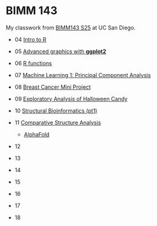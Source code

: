 # BIMM 143
My classwork from [BIMM143 S25](https://bioboot.github.io/bimm143_S25/) at UC San Diego.

- 04 [Intro to R](class04/class04table.md)

- 05 [Advanced graphics with **ggplot2**](class05/class05.md)

- 06 [R functions](class06/class06.md)

- 07 [Machine Learning 1: Principal Component Analysis](class07/class07.md)

- 08 [Breast Cancer Mini Project](class08/class08.md)

- 09 [Exploratory Analysis of Halloween Candy](class09/class09.md)

- 10 [Structural Bioinformatics (pt1)](class10/class10.html)

- 11 [Comparative Structure Analysis](class10/class11.1.html)

  - [AlphaFold](class10/class11.2.html)

- 12

- 13

- 14

- 15

- 16

- 17

-  18
